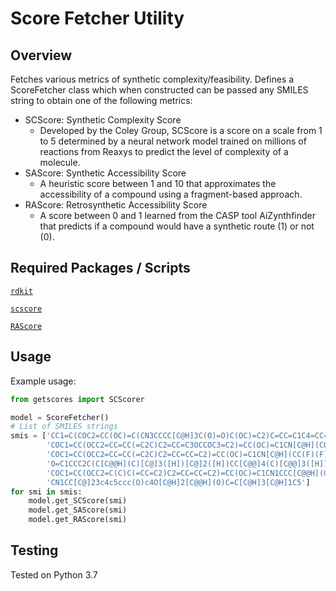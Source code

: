 # Score Fetcher Utility

## Overview

Fetches various metrics of synthetic complexity/feasibility. Defines
a ScoreFetcher class which when constructed can be passed any SMILES string
to obtain one of the following metrics:

- SCScore: Synthetic Complexity Score
    - Developed by the Coley Group, SCScore is a score on a scale from 1 to 5
    determined by a neural network model trained on millions of reactions from Reaxys
    to predict the level of complexity of a molecule.
- SAScore: Synthetic Accessibility Score
    - A heuristic score between 1 and 10 that approximates the accessibility of a compound
    using a fragment-based approach.
- RAScore: Retrosynthetic Accessibility Score
    - A score between 0 and 1 learned from the CASP tool AiZynthfinder that predicts
    if a compound would have a synthetic route (1) or not (0).
    
## Required Packages / Scripts

[`rdkit`](https://www.rdkit.org/docs/Install.html)

[`scscore`](https://github.com/connorcoley/scscore)

[`RAScore`](https://github.com/MolecularAI/RAscore)

## Usage

Example usage:
```python
from getscores import SCScorer

model = ScoreFetcher()
# List of SMILES strings
smis = ['CC1=C(COC2=CC(OC)=C(CN3CCCC[C@H]3C(O)=O)C(OC)=C2)C=CC=C1C4=CC=CC=C4',
        'COC1=CC(OCC2=CC=CC(=C2C)C2=CC=C3OCCOC3=C2)=CC(OC)=C1CN[C@H](CO)C(O)=O',
        'COC1=CC(OCC2=CC=CC(=C2C)C2=CC=CC=C2)=CC(OC)=C1CN[C@H](CC(F)(F)F)C1=CC=CC=C1',
        'O=C1CCC2C(C[C@@H](C)[C@]3([H])[C@]2([H])CC[C@@]4(C)[C@@]3([H])CC[C@]4(C#C)O)=C1',
        'COC1=CC(OCC2=C(C)C(=CC=C2)C2=CC=CC=C2)=CC(OC)=C1CN1CCC[C@@H](C1)C(O)=O',
        'CN1CC[C@]23c4c5ccc(O)c4O[C@H]2[C@@H](O)C=C[C@H]3[C@H]1C5']
for smi in smis:
    model.get_SCScore(smi)
    model.get_SAScore(smi)
    model.get_RAScore(smi)
```

## Testing
Tested on Python 3.7